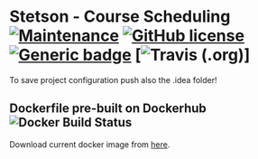 # Stetson - Course Scheduling [![Maintenance](https://img.shields.io/badge/Maintained%3F-yes-green.svg)](https://bitbucket.org/lbesson/ansi-colors) [![GitHub license](https://img.shields.io/github/license/wsdt/tarot.svg)](https://github.com/wsdt/tarot/blob/master/LICENSE) [![Generic badge](https://img.shields.io/badge/Docker-Compatible-blue.svg)](https://www.docker.com/) [![Travis (.org)](https://img.shields.io/travis/wsdt/tarot.svg)]


To save project configuration push also the .idea folder! 

## Dockerfile pre-built on Dockerhub ![Docker Build Status](https://img.shields.io/docker/build/wsdt/tarot.svg)
Download current docker image from [here](https://hub.docker.com/r/wsdt/tarot/). 


